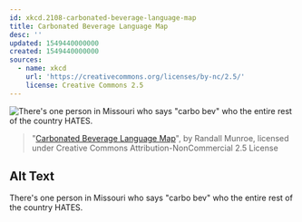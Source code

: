 ```yaml
---
id: xkcd.2108-carbonated-beverage-language-map
title: Carbonated Beverage Language Map
desc: ''
updated: 1549440000000
created: 1549440000000
sources:
  - name: xkcd
    url: 'https://creativecommons.org/licenses/by-nc/2.5/'
    license: Creative Commons 2.5
---
```

![There's one person in Missouri who says "carbo bev" who the entire rest of the country HATES.](https://imgs.xkcd.com/comics/carbonated_beverage_language_map.png)
> "[Carbonated Beverage Language Map](https://xkcd.com/2108/)", by Randall Munroe, licensed under Creative Commons Attribution-NonCommercial 2.5 License

## Alt Text
There's one person in Missouri who says "carbo bev" who the entire rest of the country HATES.
